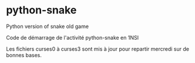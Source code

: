 # python-snake
Python version of snake old game

Code de démarrage de l'activité python-snake en 1NSI

Les fichiers curses0 à curses3 sont mis à jour pour repartir mercredi sur de bonnes bases.
